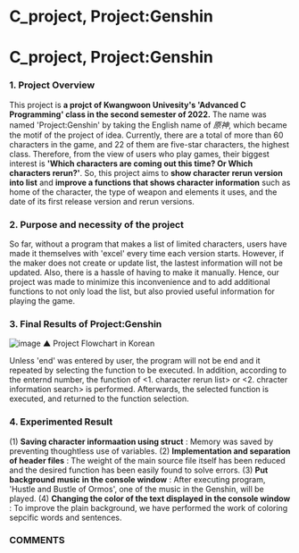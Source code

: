# C_project, Project:Genshin

# C_project, Project:Genshin

### 1. Project Overview
 This project is **a projct of Kwangwoon Univesity's 'Advanced C Programming' class in the second 
semester of 2022.** The name was named 'Project:Genshin' by taking the English name of *原神*, which
became the motif of the project of idea.
 Currently, there are a total of more than 60 characters in the game, and 22 of them are five-star
characters, the highest class. Therefore, from the view of users who play games, their  biggest 
interest is **'Which characters are coming out this time? Or Which characters rerun?'**. So, this 
project aims to **show character rerun version into list** and **improve a functions that shows character 
information** such as home of the character, the type of weapon and elements it uses, and the date of 
its first release version and rerun versions.

### 2. Purpose and necessity of the project
 So far, without a program that makes a list of limited characters, users have made it themselves with
'excel' every time each version starts. However, if the maker does not create or update list, the 
lastest information will not be updated. Also, there is a hassle of having to make it manually. Hence, 
our project was made to minimize this inconvenience and to add additional functions to not only load the list, 
but also provied useful information for playing the game.

### 3. Final Results of Project:Genshin
![image](https://user-images.githubusercontent.com/118319485/204201350-aabb3b3a-4b84-41f3-94ee-5514f8659e57.png)
▲ Project Flowchart in Korean

Unless 'end' was entered by user, the program will not be end and it repeated by selecting the function
to be executed. In addition, according to the enternd number, the function of <1. character rerun list> or
<2. chracter information search> is performed. Afterwards, the selected function is executed, and returned
to the function selection.

### 4. Experimented Result
 (1) **Saving character informaation using struct** : Memory was saved by preventing thoughtless use of variables.
 (2) **Implementation and separation of header files** : The weight of the main source file itself has been
 reduced and the desired function has been easily found to solve errors.
 (3) **Put background music in the console window** : After executing program, 'Hustle and Bustle of Ormos', 
 one of the music in the Genshin, will be played.
 (4) **Changing the color of the text displayed in the console window** : To improve the plain background, 
 we have performed the work of coloring sepcific words and sentences. 
 
 ### COMMENTS
